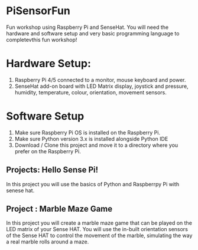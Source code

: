 # PiSensorFun
Fun workshop using Raspberry Pi and SenseHat. You will need the hardware and software setup and very basic programming language to completevthis fun workshop!

# Hardware Setup:

1. Raspberry Pi 4/5 connected to a monitor, mouse keyboard and power.
2. SenseHat add-on board with LED Matrix display, joystick and pressure, humidity, temperature, colour, orientation, movement sensors.


# Software Setup

1. Make sure Raspberry Pi OS is installed on the Raspberry Pi.
2. Make sure Python version 3.x is installed alongside Python IDE
3. Download / Clone this project and move it to a directory where you prefer on the Raspberry Pi.


## Projects: Hello Sense Pi!

In this project you will use the basics of Python and Raspberrpy Pi with senese hat.


## Project : Marble Maze Game

In this project you will create a marble maze game that can be played on the LED matrix of your Sense HAT. You will use the in-built orientation sensors of the Sense HAT to control the movement of the marble, simulating the way a real marble rolls around a maze.


